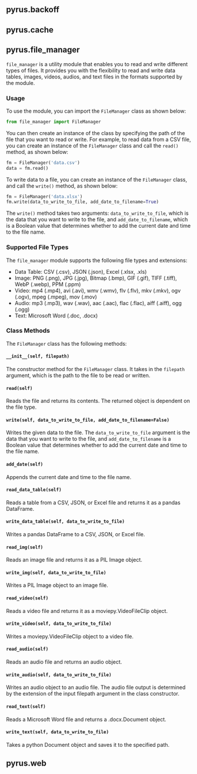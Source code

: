 ## pyrus.backoff

## pyrus.cache

## pyrus.file_manager

`file_manager` is a utility module that enables you to read and write different types of files. It provides you with the flexibility to read and write data tables, images, videos, audios, and text files in the formats supported by the module.

### Usage

To use the module, you can import the `FileManager` class as shown below:

```python
from file_manager import FileManager
```

You can then create an instance of the class by specifying the path of the file that you want to read or write. For example, to read data from a CSV file, you can create an instance of the `FileManager` class and call the `read()` method, as shown below:

```python
fm = FileManager('data.csv')
data = fm.read()
```

To write data to a file, you can create an instance of the `FileManager` class, and call the `write()` method, as shown below:

```python
fm = FileManager('data.xlsx')
fm.write(data_to_write_to_file, add_date_to_filename=True)
```

The `write()` method takes two arguments: `data_to_write_to_file`, which is the data that you want to write to the file, and `add_date_to_filename`, which is a Boolean value that determines whether to add the current date and time to the file name. 

### Supported File Types

The `file_manager` module supports the following file types and extensions:

- Data Table: CSV (.csv), JSON (.json), Excel (.xlsx, .xls)
- Image: PNG (.png), JPG (.jpg), Bitmap (.bmp), GIF (.gif), TIFF (.tiff), WebP (.webp), PPM (.ppm)
- Video: mp4 (.mp4), avi (.avi), wmv (.wmv), flv (.flv), mkv (.mkv), ogv (.ogv), mpeg (.mpeg), mov (.mov)
- Audio: mp3 (.mp3), wav (.wav), aac (.aac), flac (.flac), aiff (.aiff), ogg (.ogg)
- Text: Microsoft Word (.doc, .docx)

### Class Methods

The `FileManager` class has the following methods:

#### `__init__(self, filepath)`

The constructor method for the `FileManager` class. It takes in the `filepath` argument, which is the path to the file to be read or written.

#### `read(self)`

Reads the file and returns its contents. The returned object is dependent on the file type.

#### `write(self, data_to_write_to_file, add_date_to_filename=False)`

Writes the given data to the file. The `data_to_write_to_file` argument is the data that you want to write to the file, and `add_date_to_filename` is a Boolean value that determines whether to add the current date and time to the file name.

#### `add_date(self)`

Appends the current date and time to the file name.

#### `read_data_table(self)`

Reads a table from a CSV, JSON, or Excel file and returns it as a pandas DataFrame.

#### `write_data_table(self, data_to_write_to_file)`

Writes a pandas DataFrame to a CSV, JSON, or Excel file.

#### `read_img(self)`

Reads an image file and returns it as a PIL Image object.

#### `write_img(self, data_to_write_to_file)`

Writes a PIL Image object to an image file.

#### `read_video(self)`

Reads a video file and returns it as a moviepy.VideoFileClip object.

#### `write_video(self, data_to_write_to_file)`

Writes a moviepy.VideoFileClip object to a video file.

#### `read_audio(self)`

Reads an audio file and returns an audio object.

#### `write_audio(self, data_to_write_to_file)`

Writes an audio object to an audio file. The audio file output is determined by the extension of the input filepath argument in the class constructor.

#### `read_text(self)`

Reads a Microsoft Word file and returns a .docx.Document object.

#### `write_text(self, data_to_write_to_file)`

Takes a python Document object and saves it to the specified path.


## pyrus.web